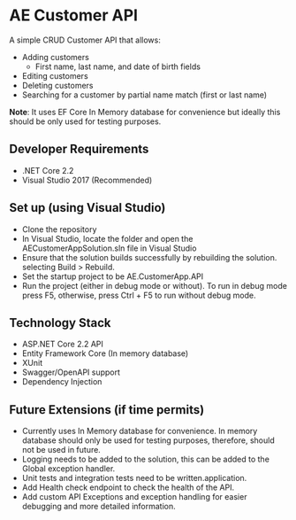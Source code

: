 # AE Customer API

A simple CRUD Customer API that allows:
- Adding customers
  - First name, last name, and date of birth fields
- Editing customers
- Deleting customers
- Searching for a customer by partial name match (first or last name)

**Note**: It uses EF Core In Memory database for convenience but ideally this should be only used for testing purposes. 

## Developer Requirements
- .NET Core 2.2
- Visual Studio 2017 (Recommended)

## Set up (using Visual Studio)
- Clone the repository
- In Visual Studio, locate the folder and open the AECustomerAppSolution.sln file in Visual Studio
- Ensure that the solution builds successfully by rebuilding the solution. selecting  Build > Rebuild.
- Set the startup project to be AE.CustomerApp.API 
- Run the project (either in debug mode or without). To run in debug mode press F5, otherwise, press Ctrl + F5 to run without debug mode.

## Technology Stack
- ASP.NET Core 2.2 API
- Entity Framework Core (In memory database)
- XUnit 
- Swagger/OpenAPI support
- Dependency Injection

## Future Extensions (if time permits)
- Currently uses In Memory database for convenience. In memory database should only be used for testing purposes, therefore, should not be used in future.
- Logging needs to be added to the solution, this can be added to the Global exception handler.
- Unit tests and integration tests need to be written.application.
- Add Health check endpoint to check the health of the API.
- Add custom API Exceptions and exception handling for easier debugging and more detailed information.
